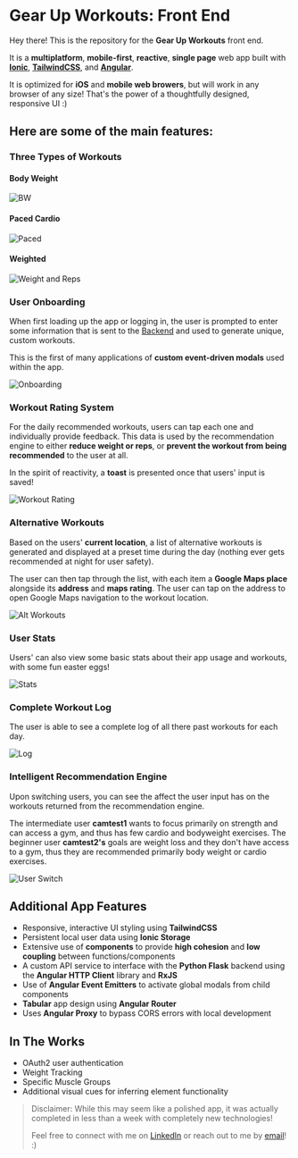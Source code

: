 # Gear Up Workouts: Front End
Hey there!
This is the repository for the **Gear Up Workouts** front end. 

It is a **multiplatform**, **mobile-first**, **reactive**, **single page** web app built with **[Ionic](https://ionicframework.com/)**, **[TailwindCSS](https://tailwindcss.com/)**, and **[Angular](https://angular.io/)**.  

It is optimized for **iOS** and **mobile web browers**, but will work in any browser of any size! That's the power of a thoughtfully designed, responsive UI :)

Here are some of the main features:
--

### Three Types of Workouts

#### Body Weight
![BW](https://user-images.githubusercontent.com/45127818/227461530-07f58610-b30f-4687-b991-520f6fee8d34.png)
#### Paced Cardio
![Paced](https://user-images.githubusercontent.com/45127818/227461527-202b97a8-8de2-4eac-9637-67a8cba610fb.png)
#### Weighted
![Weight and Reps](https://user-images.githubusercontent.com/45127818/227461523-345f30ba-b58b-4baa-91ee-b5a67d28edb9.png)


### User Onboarding
When first loading up the app or logging in, the user is prompted to enter some information that is sent to the [Backend](https://github.com/Gear-Up-Workouts/backend-flask) and used to generate unique, custom workouts.

This is the first of many applications of **custom event-driven modals** used within the app.

![Onboarding](https://user-images.githubusercontent.com/45127818/227461356-708bcb1a-9d66-4582-9b89-304c3b29c547.gif)


### Workout Rating System
For the daily recommended workouts, users can tap each one and individually provide feedback. This data is used by the recommendation engine to either **reduce weight or reps**, or **prevent the workout from being recommended** to the user at all. 

In the spirit of reactivity, a **toast** is presented once that users' input is saved!

![Workout Rating](https://user-images.githubusercontent.com/45127818/227460871-a84cec6f-ee2e-46c0-802e-a7d88c76d10b.gif)


### Alternative Workouts
Based on the users' **current location**, a list of alternative workouts is generated and displayed at a preset time during the day (nothing ever gets recommended at night for user safety). 

The user can then tap through the list, with each item a **Google Maps place** alongside its **address** and **maps rating**. The user can tap on the address to open Google Maps navigation to the workout location.

![Alt Workouts](https://user-images.githubusercontent.com/45127818/227461378-a7cf7c69-8834-484f-8470-3f9352de0809.gif)


### User Stats
Users' can also view some basic stats about their app usage and workouts, with some fun easter eggs!

![Stats](https://user-images.githubusercontent.com/45127818/227461470-eb8b6e1f-0227-4422-94f4-34f34dc915b0.gif)


### Complete Workout Log
The user is able to see a complete log of all there past workouts for each day.

![Log](https://user-images.githubusercontent.com/45127818/227461367-bb600a64-5367-4ba7-81a9-6463b7212ab8.gif)


### Intelligent Recommendation Engine
Upon switching users, you can see the affect the user input has on the workouts returned from the recommendation engine. 

The intermediate user **camtest1** wants to focus primarily on strength and can access a gym, and thus has few cardio and bodyweight exercises. The beginner user **camtest2's** goals are weight loss and they don't have access to a gym, thus they are recommended primarily body weight or cardio exercises.

![User Switch](https://user-images.githubusercontent.com/45127818/227460886-7aaec38d-ec45-4bea-a982-c3e7bb59ac13.gif)


Additional App Features
--
- Responsive, interactive UI styling using **TailwindCSS**
- Persistent local user data using **Ionic Storage**
- Extensive use of **components** to provide **high cohesion** and **low coupling** between functions/components
- A custom API service to interface with the **Python Flask** backend using the **Angular HTTP Client** library and **RxJS**
- Use of **Angular Event Emitters** to activate global modals from child components
- **Tabular** app design using **Angular Router**
- Uses **Angular Proxy** to bypass CORS errors with local development

In The Works
--
- OAuth2 user authentication
- Weight Tracking
- Specific Muscle Groups
- Additional visual cues for inferring element functionality

> Disclaimer: While this may seem like a polished app, it was actually completed in less than a week with completely new technologies! 
>
>Feel free to connect with me on [LinkedIn](https://linkedin/in/crsherry) or reach out to me by [email](mailto:hello@cameronsherry.com)!  :)
